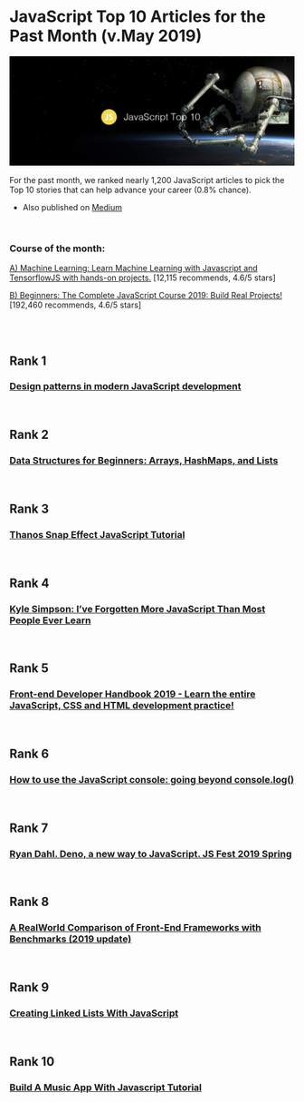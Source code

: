 # JavaScript Top 10 Articles for the Past Month (v.May 2019)

<img src="Top10-1905-js.png" width="800" alt="Mybridge"></a>

For the past month, we ranked nearly 1,200 JavaScript articles to pick the Top 10 stories that can help advance your career (0.8% chance).

* Also published on [Medium](https://medium.mybridge.co/javascript-top-10-articles-for-the-past-month-v-may-2019-11d4211067a2)

<br>

### Course of the month:

[A) Machine Learning: Learn Machine Learning with Javascript and TensorflowJS with hands-on projects.](http://bit.ly/2rvL7tt) [12,115 recommends, 4.6/5 stars]

[B) Beginners: The Complete JavaScript Course 2019: Build Real Projects!](http://bit.ly/2m4j6qE) [192,460 recommends, 4.6/5 stars]

<br>

<br>

## Rank 1
### [Design patterns in modern JavaScript development](https://levelup.gitconnected.com/design-patterns-in-modern-javascript-development-ec84d8be06ca?utm_source=mybridge&utm_medium=blog&utm_campaign=read_more)


<br>

## Rank 2
### [Data Structures for Beginners: Arrays, HashMaps, and Lists](https://adrianmejia.com/blog/2018/04/28/data-structures-time-complexity-for-beginners-arrays-hashmaps-linked-lists-stacks-queues-tutorial)


<br>

## Rank 3
### [Thanos Snap Effect JavaScript Tutorial](https://www.youtube.com/watch?v=fM791m4A_Pk?utm_source=mybridge&utm_medium=blog&utm_campaign=read_more)


<br>

## Rank 4
### [Kyle Simpson: I’ve Forgotten More JavaScript Than Most People Ever Learn](https://medium.com/@amsterdamjs/kyle-simpson-ive-forgotten-more-javascript-than-most-people-ever-learn-3bddc6c13e93?utm_source=mybridge&utm_medium=blog&utm_campaign=read_more)


<br>

## Rank 5
### [Front-end Developer Handbook 2019 - Learn the entire JavaScript, CSS and HTML development practice!](https://frontendmasters.com/books/front-end-handbook/2019?utm_source=mybridge&utm_medium=blog&utm_campaign=read_more)


<br>

## Rank 6
### [How to use the JavaScript console: going beyond console.log()](https://medium.freecodecamp.org/how-to-use-the-javascript-console-going-beyond-console-log-5128af9d573b?utm_source=mybridge&utm_medium=blog&utm_campaign=read_more)


<br>

## Rank 7
### [Ryan Dahl. Deno, a new way to JavaScript. JS Fest 2019 Spring](https://www.youtube.com/watch?v=z6JRlx5NC9E?utm_source=mybridge&utm_medium=blog&utm_campaign=read_more)


<br>

## Rank 8
### [A RealWorld Comparison of Front-End Frameworks with Benchmarks (2019 update)](https://medium.freecodecamp.org/a-realworld-comparison-of-front-end-frameworks-with-benchmarks-2019-update-4be0d3c78075?utm_source=mybridge&utm_medium=blog&utm_campaign=read_more)


<br>

## Rank 9
### [Creating Linked Lists With JavaScript](https://dev.to/emmawedekind/creating-linked-lists-with-javascript-391e?utm_source=mybridge&utm_medium=blog&utm_campaign=read_more)


<br>

## Rank 10
### [Build A Music App With Javascript Tutorial](https://www.youtube.com/watch?v=2VJlzeEVL8A?utm_source=mybridge&utm_medium=blog&utm_campaign=read_more)
